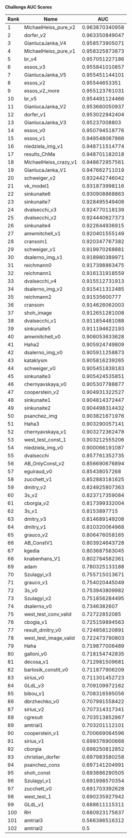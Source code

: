 **Challenge AUC Scores**


|Rank|Name|AUC|
|----|-----|---|
|1|MichaelHeiss_pure_v2|0.963870340958| 
|2|dorfer_v2|0.963350849047| 
|3|GianlucaJanka_V4|0.958573905071| 
|4|MichaelHeiss_pure_v1|0.958325873873| 
|5|br_v4|0.957051227186| 
|6|essos_v3|0.955841010857| 
|7|GianlucaJanka_V5|0.955451144101| 
|8|essos_v2|0.95544653351| 
|9|essos_v2_more|0.955123761031| 
|10|br_v5|0.954491124466| 
|11|GianlucaJanka_V2|0.953660050937| 
|12|dorfer_v1|0.953022942404| 
|13|GianlucaJanka_V3|0.95237008803| 
|14|essos_v0|0.950794518776| 
|15|essos_v1|0.949548067866| 
|16|niedziela_img_v1|0.948711514774| 
|17|results_ChMa|0.948701182018| 
|18|MichaelHeiss_crazy_v1|0.948672957561| 
|19|GianlucaJanka_V1|0.947662711019| 
|20|schweiger_v2|0.932442746042| 
|21|vk_model1|0.931873998116| 
|22|sinkunaite6|0.930908868863| 
|23|sinkunaite7|0.928495549408| 
|24|dvalsecchi_v3|0.924770118139| 
|25|dvalsecchi_v2|0.924440627373| 
|26|sinkunaite4|0.922644936915| 
|27|amwmitchell_v1|0.920401555149| 
|28|cransom1|0.920347767382| 
|29|schweiger_v1|0.919970268881| 
|30|dsalerno_img_v1|0.918980389971| 
|31|reichmann0|0.917398863475| 
|32|reichmann1|0.916131918559| 
|33|dvalsecchi_v4|0.915512731913| 
|34|dsalerno_img_v2|0.915411312485| 
|35|reichmann2|0.91535600777| 
|36|cransom|0.914626062003| 
|37|shoh_image|0.912651281008| 
|38|dvalsecchi_v1|0.911854481088| 
|39|sinkunaite5|0.911194622193| 
|40|amwmitchell_v0|0.906053633628| 
|41|Haha2|0.905924749809| 
|42|dsalerno_img_v0|0.905911258873| 
|43|kataklysm|0.905816239265| 
|44|schweiger_v0|0.905451839183| 
|45|sinkunaite3|0.905424535851| 
|46|chernyavskaya_v0|0.905307788877| 
|47|cooperstein_v2|0.904931322527| 
|48|sinkunaite1|0.904814372447| 
|49|sinkunaite2|0.904498314432| 
|50|psanchez_img|0.903821671976| 
|51|Haha3|0.903290057141| 
|52|chernyavskaya_v1|0.903272362478| 
|53|west_test_const_1|0.903212555206| 
|54|niedziela_img_v0|0.900066191087| 
|55|dvalsecchi|0.857761352735| 
|56|AB_OnlyConst_v2|0.856690676894| 
|57|eguiraud_v0|0.85438057268| 
|58|zucchett_v1|0.852883181625| 
|59|dmitry_v2|0.824925807363| 
|60|3s_v2|0.823717359084| 
|61|cborgia_v2|0.817399332004| 
|62|3s_v1|0.8153897715| 
|63|dmitry_v3|0.814689149208| 
|64|dmitry_v1|0.810320064968| 
|65|grauco_v2|0.806476058165| 
|66|AB_ConstV1|0.803924643728| 
|67|kgedia|0.803687563045| 
|68|knabenhans_V1|0.802784582361| 
|69|adam|0.780325133188| 
|70|Szulagyi_v3|0.755715013671| 
|71|grauco_v1|0.754020445049| 
|72|3s_v0|0.753943809982| 
|73|Szulagyi_v2|0.751856284495| 
|74|dsalerno_v0|0.7346382607| 
|75|west_test_conv_valid|0.72722852085| 
|76|cbogia_v1|0.725159894563| 
|77|result_dmitry_v0|0.724858120891| 
|78|west_test_image_valid|0.722473790803| 
|79|Haha|0.719877006489| 
|80|galloni_v0|0.718154742835| 
|81|decosa_v1|0.712981509681| 
|82|bartosik_constit_v0|0.711877906209| 
|83|sirius_v0|0.711301452723| 
|84|GLdL_v3|0.709109972162| 
|85|bibou_v1|0.708316595056| 
|86|dbrzhechko_v0|0.707991558422| 
|87|sirius_v2|0.707314317341| 
|88|cgresult|0.703513852867| 
|89|amtrial1|0.703201112101| 
|90|cooperstein_v1|0.700669064596| 
|91|sirius_v1|0.699376900668| 
|92|cborgia|0.698250812852| 
|93|christian_dorfer|0.697983580258| 
|94|psanchez_cons|0.697141204991| 
|95|shoh_const|0.693886290505| 
|96|Szulagyi_v1|0.691998570354| 
|97|zucchett_v0|0.691703392628| 
|98|west_test_1|0.690235927942| 
|99|GLdL_v1|0.688611115311| 
|100|RH|0.680923175637| 
|101|amtrial3|0.566386516312| 
|102|amtrial2|0.5| 
